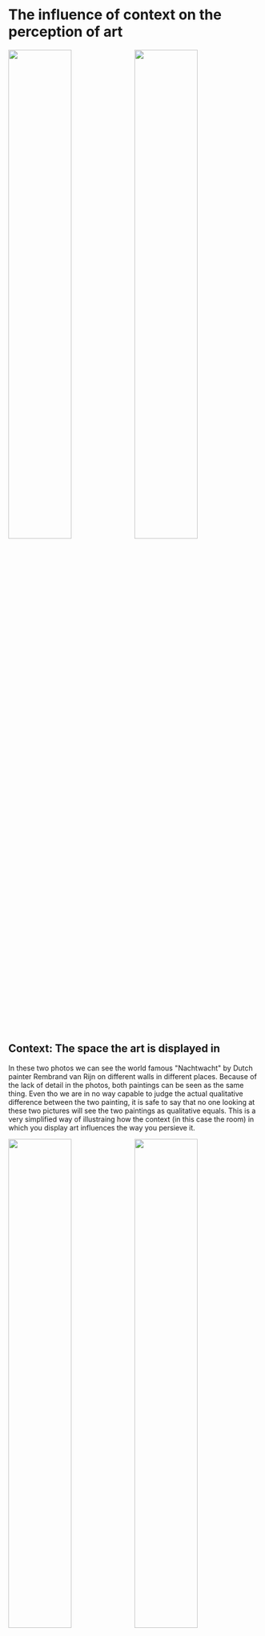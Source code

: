 # The influence of context on the perception of art

<img src="https://nrc-reader.s3.amazonaws.com/articles/895/assets/3071/cms_retina.full_cover.jpg
" width=50% /><img src="http://static.webshopapp.com/shops/042277/files/035407132/airpart-art-collection-nachtwacht-geschetst.jpg
" width=50% />

## Context: The space the art is displayed in

In these two photos we can see the world famous "Nachtwacht" by Dutch painter Rembrand van Rijn on different walls in different places. Because of the lack of detail in the photos, both paintings can be seen as the same thing. Even tho we are in no way capable to judge the actual qualitative difference between the two painting, it is safe to say that no one looking at these two pictures will see the two paintings as qualitative equals. This is a very simplified way of illustraing how the context (in this case the room) in which you display art influences the way you persieve it.



<img src="http://media.nu.nl/m/m1mxj8na9p2x_wd640.jpg" width=50% /><img src="https://cvandaag.nl/wp-content/uploads/2015/04/nachtwacht-cvandaag1.jpg
" width=50% />

## Context: The things that happen in the space the art is displayed in.

In these two photo's the paintings are in the same space, but within the space different things are happening. On the left photo we can see the painting being used as a context in which the "most powerful man in the world" and the prime minister of Holland meet. On the image on the right we can see a terminal ill patient seeing the the painting for the last time in her life. The reason the people are looking at the painting are completely different in both pictures, and because of it they show the paining in a total different way to the viewer of the photo. The paining in the left picture is the best and most valuable thing holland has ever produced, and stands for everything the dutch have to offer. Craftsmanship, storytelling, a rich culture, appreciation for history etc. On the right picture the painting is a portal into the soul of the painter that enables the viewer to have a bond with the creator that can console their biggest fears and give hope, ease and maybe even joy in the last moments of our lives.
